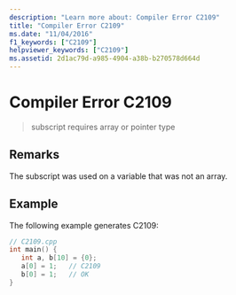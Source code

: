 ```yaml
---
description: "Learn more about: Compiler Error C2109"
title: "Compiler Error C2109"
ms.date: "11/04/2016"
f1_keywords: ["C2109"]
helpviewer_keywords: ["C2109"]
ms.assetid: 2d1ac79d-a985-4904-a38b-b270578d664d
---
```

# Compiler Error C2109

> subscript requires array or pointer type

## Remarks

The subscript was used on a variable that was not an array.

## Example

The following example generates C2109:

```cpp
// C2109.cpp
int main() {
   int a, b[10] = {0};
   a[0] = 1;   // C2109
   b[0] = 1;   // OK
}
```
